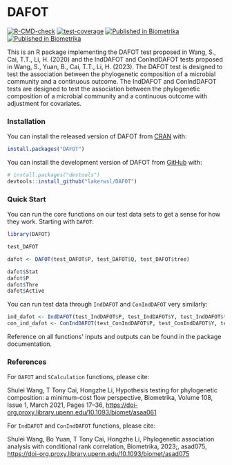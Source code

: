 # DAFOT

<!-- Badges begin -->
[![R-CMD-check](https://github.com/lakerwsl/DAFOT/actions/workflows/R-CMD-check.yaml/badge.svg)](https://github.com/lakerwsl/DAFOT/actions/workflows/R-CMD-check.yaml)
[![test-coverage](https://github.com/lakerwsl/DAFOT/actions/workflows/test-coverage.yaml/badge.svg)](https://github.com/lakerwsl/DAFOT/actions/workflows/test-coverage.yaml)
[![Published in Biometrika](https://img.shields.io/badge/Published%20in-Biometrika-blue)](https://doi.org/10.1093/biomet/asaa061)
[![Published in Biometrika](https://img.shields.io/badge/Published%20in-Biometrika-blue)](https://doi.org/10.1093/biomet/asad075)
<!-- Badges end -->

This is an R package implementing the DAFOT test proposed in Wang, S., Cai, T.T., Li, H. (2020) and the IndDAFOT and ConIndDAFOT tests proposed in Wang, S., Yuan, B., Cai, T.T., Li, H. (2023). The DAFOT test is designed to test the association between the phylogenetic composition of a microbial community and a continuous outcome. The IndDAFOT and ConIndDAFOT tests are designed to test the association between the phylogenetic composition of a microbial community and a continuous outcome with adjustment for covariates.

### Installation

You can install the released version of DAFOT from [CRAN](https://CRAN.R-project.org) with:

``` r
install.packages("DAFOT")
```

You can install the development version of DAFOT from [GitHub](https://github.com/lakerwsl/DAFOT) with:

``` r
# install.packages("devtools")
devtools::install_github("lakerwsl/DAFOT")
```

### Quick Start

You can run the core functions on our test data sets to get a sense for how they work. Starting with `DAFOT`:

``` r
library(DAFOT)

test_DAFOT

dafot <- DAFOT(test_DAFOT$P, test_DAFOT$Q, test_DAFOT$tree)

dafot$Stat
dafot$P
dafot$Thre
dafot$Active
```

You can run test data through `IndDAFOT` and `ConIndDAFOT` very similarly:

``` r
ind_dafot <- IndDAFOT(test_IndDAFOT$P, test_IndDAFOT$Y, test_IndDAFOT$tree)
con_ind_dafot <- ConIndDAFOT(test_ConIndDAFOT$P, test_ConIndDAFOT$Y, test_ConIndDAFOT$X, test_ConIndDAFOT$tree, condgen = test_ConIndDAFOT$condgen)
```

Reference on all functions' inputs and outputs can be found in the package documentation.

### References

For `DAFOT` and `SCalculation` functions, please cite:

Shulei Wang, T Tony Cai, Hongzhe Li, Hypothesis testing for phylogenetic composition: a minimum-cost flow perspective, Biometrika, Volume 108, Issue 1, March 2021, Pages 17–36, https://doi-org.proxy.library.upenn.edu/10.1093/biomet/asaa061

For `IndDAFOT` and `ConIndDAFOT` functions, please cite:

Shulei Wang, Bo Yuan, T Tony Cai, Hongzhe Li, Phylogenetic association analysis with conditional rank correlation, Biometrika, 2023;, asad075, https://doi-org.proxy.library.upenn.edu/10.1093/biomet/asad075